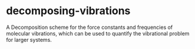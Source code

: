 # decomposing-vibrations
A Decomposition scheme for the force constants and frequencies of molecular vibrations, which can be used to quantify the vibrational problem for larger systems.
